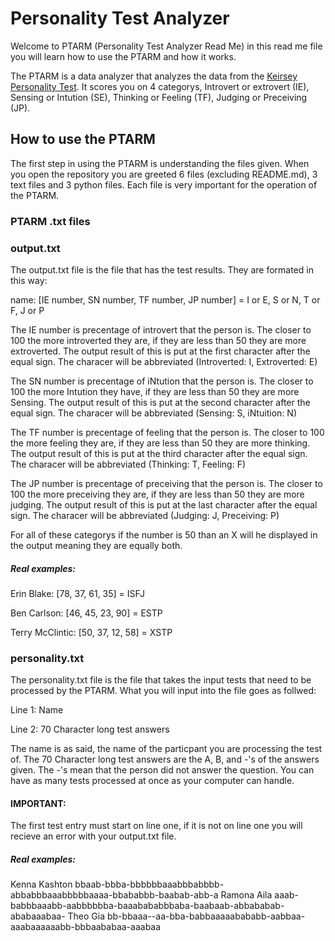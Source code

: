 # Personality Test Analyzer
Welcome to PTARM (Personality Test Analyzer Read Me) in this read me file you will learn how to use the PTARM and how it works. 

The PTARM is a data analyzer that analyzes the data from the [Keirsey Personality Test](https://www.keirsey.com/). It scores you on 4 categorys, Introvert or extrovert (IE), Sensing or Intution (SE), Thinking or Feeling (TF), Judging or Preceiving (JP).

## How to use the PTARM
The first step in using the PTARM is understanding the files given. When you open the repository you are greeted 6 files (excluding README.md), 3 text files and 3 python files. Each file is very important for the operation of the PTARM.

### PTARM .txt files
### output.txt
The output.txt file is the file that has the test results. They are formated in this way:

name: [IE number, SN number, TF number, JP number] = I or E, S or N, T or F, J or P

The IE number is precentage of introvert that the person is. The closer to 100 the more introverted they are, if they are less than 50 they are more extroverted.
The output result of this is put at the first character after the equal sign. The characer will be abbreviated (Introverted: I, Extroverted: E)

The SN number is precentage of iNtution that the person is. The closer to 100 the more Intution they have, if they are less than 50 they are more Sensing.
The output result of this is put at the second character after the equal sign. The characer will be abbreviated (Sensing: S, iNtuition: N)

The TF number is precentage of feeling that the person is. The closer to 100 the more feeling they are, if they are less than 50 they are more thinking.
The output result of this is put at the third character after the equal sign. The characer will be abbreviated (Thinking: T, Feeling: F)

The JP number is precentage of preceiving that the person is. The closer to 100 the more preceiving they are, if they are less than 50 they are more judging.
The output result of this is put at the last character after the equal sign. The characer will be abbreviated (Judging: J, Preceiving: P)

For all of these categorys if the number is 50 than an X will he displayed in the output meaning they are equally both.

##### Real examples:

Erin Blake: [78, 37, 61, 35] = ISFJ

Ben Carlson: [46, 45, 23, 90] = ESTP

Terry McClintic: [50, 37, 12, 58] = XSTP

### personality.txt
The personality.txt file is the file that takes the input tests that need to be processed by the PTARM. What you will input into the file goes as follwed:

Line 1: Name

Line 2: 70 Character long test answers 

The name is as said, the name of the particpant you are processing the test of. 
The 70 Character long test answers are the A, B, and -'s of the answers given. The -'s mean that the person did not answer the question.
You can have as many tests processed at once as your computer can handle. 

#### IMPORTANT:
The first test entry must start on line one, if it is not on line one you will recieve an error with your output.txt file.

##### Real examples:

Kenna Kashton
bbaab-bbba-bbbbbbaaabbbabbbb-abbabbbaaabbbbbaaaa-bbababbb-baabab-abb-a
Ramona Aila
aaab-babbbaaabb-aabbbbbba-baaabababbbaba-baabaab-abbababab-ababaaabaa-
Theo Gia
bb-bbaaa--aa-bba-babbaaaaabababb-aabbaa-aaabaaaaaabb-bbbaababaa-aaabaa






